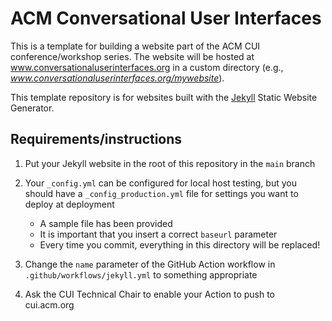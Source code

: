 # ACM Conversational User Interfaces

This is a template for building a website part of the ACM CUI conference/workshop series. The website will be hosted at www.conversationaluserinterfaces.org in a custom directory (e.g., _www.conversationaluserinterfaces.org/mywebsite_).

This template repository is for websites built with the [Jekyll](http://jekyllrb.com/ "Go to the Jekyll Static Website Generator website") Static Website Generator.

## Requirements/instructions

1. Put your Jekyll website in the root of this repository in the `main` branch

2. Your `_config.yml` can be configured for local host testing, but you should have a `_config_production.yml` file for settings you want to deploy at deployment

    * A sample file has been provided
    * It is important that you insert a correct `baseurl` parameter
    * Every time you commit, everything in this directory will be replaced!
    
3. Change the `name` parameter of the GitHub Action workflow in `.github/workflows/jekyll.yml` to something appropriate

4. Ask the CUI Technical Chair to enable your Action to push to cui.acm.org

